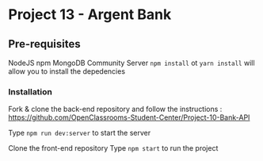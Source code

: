 # Project 13 - Argent Bank

## Pre-requisites

NodeJS npm MongoDB Community Server
`npm install` ot `yarn install` will allow you to install the depedencies

### Installation

Fork & clone the back-end repository and follow the instructions : https://github.com/OpenClassrooms-Student-Center/Project-10-Bank-API

Type `npm run dev:server` to start the server

Clone the front-end repository
Type `npm start` to run the project

